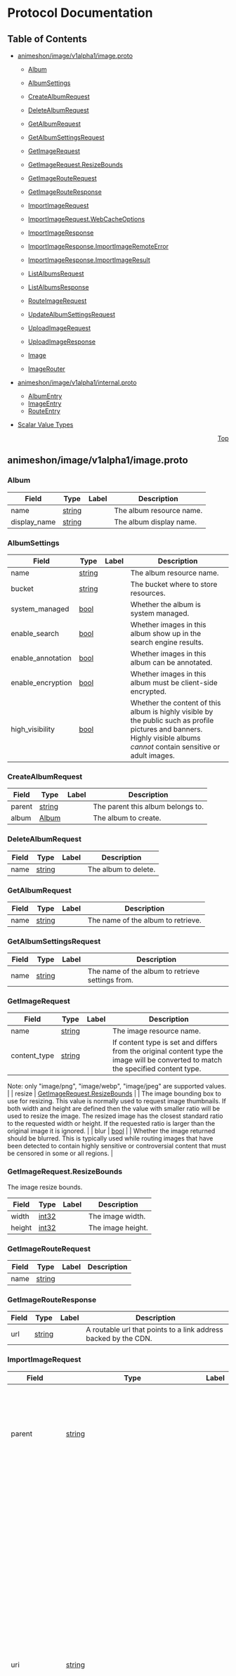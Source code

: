 # Protocol Documentation
<a name="top"></a>

## Table of Contents

- [animeshon/image/v1alpha1/image.proto](#animeshon/image/v1alpha1/image.proto)
    - [Album](#animeshon.image.v1alpha1.Album)
    - [AlbumSettings](#animeshon.image.v1alpha1.AlbumSettings)
    - [CreateAlbumRequest](#animeshon.image.v1alpha1.CreateAlbumRequest)
    - [DeleteAlbumRequest](#animeshon.image.v1alpha1.DeleteAlbumRequest)
    - [GetAlbumRequest](#animeshon.image.v1alpha1.GetAlbumRequest)
    - [GetAlbumSettingsRequest](#animeshon.image.v1alpha1.GetAlbumSettingsRequest)
    - [GetImageRequest](#animeshon.image.v1alpha1.GetImageRequest)
    - [GetImageRequest.ResizeBounds](#animeshon.image.v1alpha1.GetImageRequest.ResizeBounds)
    - [GetImageRouteRequest](#animeshon.image.v1alpha1.GetImageRouteRequest)
    - [GetImageRouteResponse](#animeshon.image.v1alpha1.GetImageRouteResponse)
    - [ImportImageRequest](#animeshon.image.v1alpha1.ImportImageRequest)
    - [ImportImageRequest.WebCacheOptions](#animeshon.image.v1alpha1.ImportImageRequest.WebCacheOptions)
    - [ImportImageResponse](#animeshon.image.v1alpha1.ImportImageResponse)
    - [ImportImageResponse.ImportImageRemoteError](#animeshon.image.v1alpha1.ImportImageResponse.ImportImageRemoteError)
    - [ImportImageResponse.ImportImageResult](#animeshon.image.v1alpha1.ImportImageResponse.ImportImageResult)
    - [ListAlbumsRequest](#animeshon.image.v1alpha1.ListAlbumsRequest)
    - [ListAlbumsResponse](#animeshon.image.v1alpha1.ListAlbumsResponse)
    - [RouteImageRequest](#animeshon.image.v1alpha1.RouteImageRequest)
    - [UpdateAlbumSettingsRequest](#animeshon.image.v1alpha1.UpdateAlbumSettingsRequest)
    - [UploadImageRequest](#animeshon.image.v1alpha1.UploadImageRequest)
    - [UploadImageResponse](#animeshon.image.v1alpha1.UploadImageResponse)
  
    - [Image](#animeshon.image.v1alpha1.Image)
    - [ImageRouter](#animeshon.image.v1alpha1.ImageRouter)
  
- [animeshon/image/v1alpha1/internal.proto](#animeshon/image/v1alpha1/internal.proto)
    - [AlbumEntry](#animeshon.image.v1alpha1.AlbumEntry)
    - [ImageEntry](#animeshon.image.v1alpha1.ImageEntry)
    - [RouteEntry](#animeshon.image.v1alpha1.RouteEntry)
  
- [Scalar Value Types](#scalar-value-types)



<a name="animeshon/image/v1alpha1/image.proto"></a>
<p align="right"><a href="#top">Top</a></p>

## animeshon/image/v1alpha1/image.proto



<a name="animeshon.image.v1alpha1.Album"></a>

### Album



| Field | Type | Label | Description |
| ----- | ---- | ----- | ----------- |
| name | [string](#string) |  | The album resource name. |
| display_name | [string](#string) |  | The album display name. |






<a name="animeshon.image.v1alpha1.AlbumSettings"></a>

### AlbumSettings



| Field | Type | Label | Description |
| ----- | ---- | ----- | ----------- |
| name | [string](#string) |  | The album resource name. |
| bucket | [string](#string) |  | The bucket where to store resources. |
| system_managed | [bool](#bool) |  | Whether the album is system managed. |
| enable_search | [bool](#bool) |  | Whether images in this album show up in the search engine results. |
| enable_annotation | [bool](#bool) |  | Whether images in this album can be annotated. |
| enable_encryption | [bool](#bool) |  | Whether images in this album must be client-side encrypted. |
| high_visibility | [bool](#bool) |  | Whether the content of this album is highly visible by the public such as profile pictures and banners. Highly visible albums *cannot* contain sensitive or adult images. |






<a name="animeshon.image.v1alpha1.CreateAlbumRequest"></a>

### CreateAlbumRequest



| Field | Type | Label | Description |
| ----- | ---- | ----- | ----------- |
| parent | [string](#string) |  | The parent this album belongs to. |
| album | [Album](#animeshon.image.v1alpha1.Album) |  | The album to create. |






<a name="animeshon.image.v1alpha1.DeleteAlbumRequest"></a>

### DeleteAlbumRequest



| Field | Type | Label | Description |
| ----- | ---- | ----- | ----------- |
| name | [string](#string) |  | The album to delete. |






<a name="animeshon.image.v1alpha1.GetAlbumRequest"></a>

### GetAlbumRequest



| Field | Type | Label | Description |
| ----- | ---- | ----- | ----------- |
| name | [string](#string) |  | The name of the album to retrieve. |






<a name="animeshon.image.v1alpha1.GetAlbumSettingsRequest"></a>

### GetAlbumSettingsRequest



| Field | Type | Label | Description |
| ----- | ---- | ----- | ----------- |
| name | [string](#string) |  | The name of the album to retrieve settings from. |






<a name="animeshon.image.v1alpha1.GetImageRequest"></a>

### GetImageRequest



| Field | Type | Label | Description |
| ----- | ---- | ----- | ----------- |
| name | [string](#string) |  | The image resource name. |
| content_type | [string](#string) |  | If content type is set and differs from the original content type the image will be converted to match the specified content type.

Note: only &#34;image/png&#34;, &#34;image/webp&#34;, &#34;image/jpeg&#34; are supported values. |
| resize | [GetImageRequest.ResizeBounds](#animeshon.image.v1alpha1.GetImageRequest.ResizeBounds) |  | The image bounding box to use for resizing. This value is normally used to request image thumbnails. If both width and height are defined then the value with smaller ratio will be used to resize the image. The resized image has the closest standard ratio to the requested width or height. If the requested ratio is larger than the original image it is ignored. |
| blur | [bool](#bool) |  | Whether the image returned should be blurred. This is typically used while routing images that have been detected to contain highly sensitive or controversial content that must be censored in some or all regions. |






<a name="animeshon.image.v1alpha1.GetImageRequest.ResizeBounds"></a>

### GetImageRequest.ResizeBounds
The image resize bounds.


| Field | Type | Label | Description |
| ----- | ---- | ----- | ----------- |
| width | [int32](#int32) |  | The image width. |
| height | [int32](#int32) |  | The image height. |






<a name="animeshon.image.v1alpha1.GetImageRouteRequest"></a>

### GetImageRouteRequest



| Field | Type | Label | Description |
| ----- | ---- | ----- | ----------- |
| name | [string](#string) |  |  |






<a name="animeshon.image.v1alpha1.GetImageRouteResponse"></a>

### GetImageRouteResponse



| Field | Type | Label | Description |
| ----- | ---- | ----- | ----------- |
| url | [string](#string) |  | A routable url that points to a link address backed by the CDN. |






<a name="animeshon.image.v1alpha1.ImportImageRequest"></a>

### ImportImageRequest



| Field | Type | Label | Description |
| ----- | ---- | ----- | ----------- |
| parent | [string](#string) |  | The image parent of the image. This value defaults to the user performing the import operation if no parent is set. |
| uri | [string](#string) |  | A publicly-accessible image HTTP/HTTPS URL. When fetching images from HTTP/HTTPS URLs, Animeshon cannot guarantee that the request will be completed. Your request may fail if the specified host denies the request (e.g. due to request throttling or DoS prevention), or if Animeshon throttles requests to the site for abuse prevention. You should not depend on externally-hosted images for production applications. |
| cache_options | [ImportImageRequest.WebCacheOptions](#animeshon.image.v1alpha1.ImportImageRequest.WebCacheOptions) |  | The web cache options to apply to the import request. |






<a name="animeshon.image.v1alpha1.ImportImageRequest.WebCacheOptions"></a>

### ImportImageRequest.WebCacheOptions
The WebCache options to be used when importing an image from a public
website address.


| Field | Type | Label | Description |
| ----- | ---- | ----- | ----------- |
| refresh | [bool](#bool) |  | If refresh is set to true the image is imported from the remote address regardless of an existing local cache, if the fetched image does not match the existing cache the new image is stored and a new resource is created, otherwise the existing (cached) resource is returned. |
| ignore | [bool](#bool) |  | If ignore is set to true no cache lookup is performed and the image is imported into a new resource. If both &#34;ignore&#34; and &#34;refresh&#34; are set to true then &#34;refresh&#34; has no effect. |






<a name="animeshon.image.v1alpha1.ImportImageResponse"></a>

### ImportImageResponse



| Field | Type | Label | Description |
| ----- | ---- | ----- | ----------- |
| result | [ImportImageResponse.ImportImageResult](#animeshon.image.v1alpha1.ImportImageResponse.ImportImageResult) |  | If the import was successful this field will provide the newly created image resource name. |
| error | [ImportImageResponse.ImportImageRemoteError](#animeshon.image.v1alpha1.ImportImageResponse.ImportImageRemoteError) |  | If the import ended up in a failure due to an error with the remote server this field will provide more details about the failure. |
| cache_hit | [bool](#bool) |  | Whether this image was found in the cache. |






<a name="animeshon.image.v1alpha1.ImportImageResponse.ImportImageRemoteError"></a>

### ImportImageResponse.ImportImageRemoteError



| Field | Type | Label | Description |
| ----- | ---- | ----- | ----------- |
| status_code | [int32](#int32) |  | The status code returned from the remote server. |
| details | [string](#string) |  | The details related to the import failure. |






<a name="animeshon.image.v1alpha1.ImportImageResponse.ImportImageResult"></a>

### ImportImageResponse.ImportImageResult



| Field | Type | Label | Description |
| ----- | ---- | ----- | ----------- |
| name | [string](#string) |  | The image resource name. |






<a name="animeshon.image.v1alpha1.ListAlbumsRequest"></a>

### ListAlbumsRequest



| Field | Type | Label | Description |
| ----- | ---- | ----- | ----------- |
| parent | [string](#string) |  | The parent, which owns this collection of albums. |
| page_size | [int32](#int32) |  | If unspecified, server will pick an appropriate default. |
| page_token | [string](#string) |  | The value returned from the previous call. |
| filter | [string](#string) |  | A filter to be applied to results. |






<a name="animeshon.image.v1alpha1.ListAlbumsResponse"></a>

### ListAlbumsResponse



| Field | Type | Label | Description |
| ----- | ---- | ----- | ----------- |
| albums | [Album](#animeshon.image.v1alpha1.Album) | repeated | The list of albums. |
| next_page_token | [string](#string) |  | A token to retrieve next page of results. |






<a name="animeshon.image.v1alpha1.RouteImageRequest"></a>

### RouteImageRequest



| Field | Type | Label | Description |
| ----- | ---- | ----- | ----------- |
| host | [string](#string) |  | The host that received the request. |
| path | [string](#string) |  | The requested path representing an opaque route. |






<a name="animeshon.image.v1alpha1.UpdateAlbumSettingsRequest"></a>

### UpdateAlbumSettingsRequest



| Field | Type | Label | Description |
| ----- | ---- | ----- | ----------- |
| settings | [AlbumSettings](#animeshon.image.v1alpha1.AlbumSettings) |  | The album settings to update. |
| update_mask | [google.protobuf.FieldMask](#google.protobuf.FieldMask) |  | The field mask to determine which fields are to be updated. If empty, the server will assume all fields are to be updated. |






<a name="animeshon.image.v1alpha1.UploadImageRequest"></a>

### UploadImageRequest



| Field | Type | Label | Description |
| ----- | ---- | ----- | ----------- |
| parent | [string](#string) |  | The image parent of the image. This value defaults to the user performing the upload operation if no parent is set. |
| body | [google.api.HttpBody](#google.api.HttpBody) |  | The image content, represented as an HttpBody. |






<a name="animeshon.image.v1alpha1.UploadImageResponse"></a>

### UploadImageResponse



| Field | Type | Label | Description |
| ----- | ---- | ----- | ----------- |
| name | [string](#string) |  | The image resource name. |





 

 

 


<a name="animeshon.image.v1alpha1.Image"></a>

### Image


| Method Name | Request Type | Response Type | Description |
| ----------- | ------------ | ------------- | ------------|
| UploadImage | [UploadImageRequest](#animeshon.image.v1alpha1.UploadImageRequest) | [UploadImageResponse](#animeshon.image.v1alpha1.UploadImageResponse) | Uploads an image through the request HttpBody. |
| ImportImage | [ImportImageRequest](#animeshon.image.v1alpha1.ImportImageRequest) | [ImportImageResponse](#animeshon.image.v1alpha1.ImportImageResponse) | Imports an image from a remote web address. |
| GetImage | [GetImageRequest](#animeshon.image.v1alpha1.GetImageRequest) | [.google.api.HttpBody](#google.api.HttpBody) | Gets an image in binary representation with the format and size requested. |
| GetAlbum | [GetAlbumRequest](#animeshon.image.v1alpha1.GetAlbumRequest) | [Album](#animeshon.image.v1alpha1.Album) | Gets an image album. |
| ListAlbums | [ListAlbumsRequest](#animeshon.image.v1alpha1.ListAlbumsRequest) | [ListAlbumsResponse](#animeshon.image.v1alpha1.ListAlbumsResponse) | Lists image albums with pagination. |
| CreateAlbum | [CreateAlbumRequest](#animeshon.image.v1alpha1.CreateAlbumRequest) | [Album](#animeshon.image.v1alpha1.Album) | Creates a new image album. |
| DeleteAlbum | [DeleteAlbumRequest](#animeshon.image.v1alpha1.DeleteAlbumRequest) | [.google.protobuf.Empty](#google.protobuf.Empty) | Deletes an existing image album. |
| GetAlbumSettings | [GetAlbumSettingsRequest](#animeshon.image.v1alpha1.GetAlbumSettingsRequest) | [AlbumSettings](#animeshon.image.v1alpha1.AlbumSettings) | Gets the settings of an image album. |
| UpdateAlbumSettings | [UpdateAlbumSettingsRequest](#animeshon.image.v1alpha1.UpdateAlbumSettingsRequest) | [AlbumSettings](#animeshon.image.v1alpha1.AlbumSettings) | Updates the settings of an image album. |


<a name="animeshon.image.v1alpha1.ImageRouter"></a>

### ImageRouter
The image router is used to generate public links that can be routed through
the Animeshon CDN (Content Delivery Network) to guarantee high performance
and availability worldwide.

| Method Name | Request Type | Response Type | Description |
| ----------- | ------------ | ------------- | ------------|
| GetImageRoute | [GetImageRouteRequest](#animeshon.image.v1alpha1.GetImageRouteRequest) | [GetImageRouteResponse](#animeshon.image.v1alpha1.GetImageRouteResponse) | Gets the image public link address that is used to fetch images via CDN. |
| RouteImage | [RouteImageRequest](#animeshon.image.v1alpha1.RouteImageRequest) | [.google.api.HttpBody](#google.api.HttpBody) | Routes a raw request received by a CDN host to its target image. |

 



<a name="animeshon/image/v1alpha1/internal.proto"></a>
<p align="right"><a href="#top">Top</a></p>

## animeshon/image/v1alpha1/internal.proto



<a name="animeshon.image.v1alpha1.AlbumEntry"></a>

### AlbumEntry
This is a private internal structure used to store metadata information
about a specific Album. This structure is never exposed to the public.


| Field | Type | Label | Description |
| ----- | ---- | ----- | ----------- |
| id | [int64](#int64) |  | The album resource id. |
| organization_id | [int64](#int64) |  | The organization resource id. Example: `organizations/456`. |
| user_id | [int64](#int64) |  | The user resource id. Example: `users/789`. |
| display_name | [string](#string) |  | The album display name. |
| bucket | [string](#string) |  | The bucket where to store resources. |
| system_managed | [bool](#bool) |  | Whether the album is system managed. |
| enable_search | [bool](#bool) |  | Whether images should be available through the image search. |
| enable_annotation | [bool](#bool) |  | Whether images can be annotated. |
| enable_encryption | [bool](#bool) |  | Whether images should be client-side encrypted. |
| high_visibility | [bool](#bool) |  | Whether the content of this album is highly visible by the public such as profile pictures and banners. |
| create_time | [google.protobuf.Timestamp](#google.protobuf.Timestamp) |  | When the album was created. |
| update_time | [google.protobuf.Timestamp](#google.protobuf.Timestamp) |  | When the album was updated. |






<a name="animeshon.image.v1alpha1.ImageEntry"></a>

### ImageEntry
This is a private internal structure used to store metadata information
about a specific Image. This structure is never exposed to the public.


| Field | Type | Label | Description |
| ----- | ---- | ----- | ----------- |
| id | [int64](#int64) |  | The image resource id. |
| album_id | [int64](#int64) |  | The album resource id. Example: `albums/123`. |
| uri | [string](#string) |  | The uri of the image file. Example: gs://my-bucket/my-user/my-album/my-image.jpeg |
| mime_type | [string](#string) |  | The MIME type of the image. |
| file_size | [int32](#int32) |  | The size of the image in bytes. |
| width | [int32](#int32) |  | The width of image in pixels. |
| height | [int32](#int32) |  | The height of image in pixels. |
| create_time | [google.protobuf.Timestamp](#google.protobuf.Timestamp) |  | When the image was created. |






<a name="animeshon.image.v1alpha1.RouteEntry"></a>

### RouteEntry



| Field | Type | Label | Description |
| ----- | ---- | ----- | ----------- |
| organization_id | [int64](#int64) |  | The organization resource id. Example: `organizations/456`. |
| user_id | [int64](#int64) |  | The user resource id. Example: `users/789`. |
| album_id | [int64](#int64) |  | The album resource id. |
| image_id | [int64](#int64) |  | The image resource id. |





 

 

 

 



## Scalar Value Types

| .proto Type | Notes | C++ | Java | Python | Go | C# | PHP | Ruby |
| ----------- | ----- | --- | ---- | ------ | -- | -- | --- | ---- |
| <a name="double" /> double |  | double | double | float | float64 | double | float | Float |
| <a name="float" /> float |  | float | float | float | float32 | float | float | Float |
| <a name="int32" /> int32 | Uses variable-length encoding. Inefficient for encoding negative numbers – if your field is likely to have negative values, use sint32 instead. | int32 | int | int | int32 | int | integer | Bignum or Fixnum (as required) |
| <a name="int64" /> int64 | Uses variable-length encoding. Inefficient for encoding negative numbers – if your field is likely to have negative values, use sint64 instead. | int64 | long | int/long | int64 | long | integer/string | Bignum |
| <a name="uint32" /> uint32 | Uses variable-length encoding. | uint32 | int | int/long | uint32 | uint | integer | Bignum or Fixnum (as required) |
| <a name="uint64" /> uint64 | Uses variable-length encoding. | uint64 | long | int/long | uint64 | ulong | integer/string | Bignum or Fixnum (as required) |
| <a name="sint32" /> sint32 | Uses variable-length encoding. Signed int value. These more efficiently encode negative numbers than regular int32s. | int32 | int | int | int32 | int | integer | Bignum or Fixnum (as required) |
| <a name="sint64" /> sint64 | Uses variable-length encoding. Signed int value. These more efficiently encode negative numbers than regular int64s. | int64 | long | int/long | int64 | long | integer/string | Bignum |
| <a name="fixed32" /> fixed32 | Always four bytes. More efficient than uint32 if values are often greater than 2^28. | uint32 | int | int | uint32 | uint | integer | Bignum or Fixnum (as required) |
| <a name="fixed64" /> fixed64 | Always eight bytes. More efficient than uint64 if values are often greater than 2^56. | uint64 | long | int/long | uint64 | ulong | integer/string | Bignum |
| <a name="sfixed32" /> sfixed32 | Always four bytes. | int32 | int | int | int32 | int | integer | Bignum or Fixnum (as required) |
| <a name="sfixed64" /> sfixed64 | Always eight bytes. | int64 | long | int/long | int64 | long | integer/string | Bignum |
| <a name="bool" /> bool |  | bool | boolean | boolean | bool | bool | boolean | TrueClass/FalseClass |
| <a name="string" /> string | A string must always contain UTF-8 encoded or 7-bit ASCII text. | string | String | str/unicode | string | string | string | String (UTF-8) |
| <a name="bytes" /> bytes | May contain any arbitrary sequence of bytes. | string | ByteString | str | []byte | ByteString | string | String (ASCII-8BIT) |

